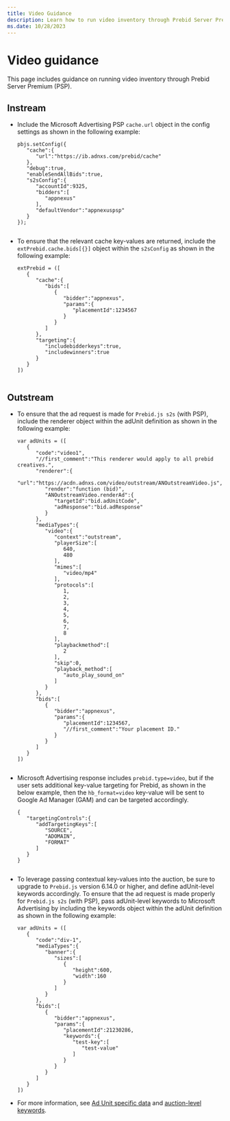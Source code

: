 ```yaml
---
title: Video Guidance
description: Learn how to run video inventory through Prebid Server Premium (PSP). 
ms.date: 10/28/2023
---
```



# Video guidance

This page includes guidance on running video inventory through Prebid
Server Premium (PSP).

## Instream

- Include the Microsoft Advertising PSP `cache.url` object in
  the config settings as shown in the following example:

  ``` 
  pbjs.setConfig({
     "cache":{
        "url":"https://ib.adnxs.com/prebid/cache"
     },
     "debug":true,
     "enableSendAllBids":true,
     "s2sConfig":{
        "accountId":9325,
        "bidders":[
           "appnexus"
        ],
        "defaultVendor":"appnexuspsp"
     }
  });                        
                          
  ```

- To ensure that the relevant cache key-values are returned, include the
  `extPrebid.cache.bids[{}]` object within the `s2sConfig` as shown in
  the following example:

  ``` 
  extPrebid = ([
     {
        "cache":{
           "bids":[
              {
                 "bidder":"appnexus",
                 "params":{
                    "placementId":1234567
                 }
              }
           ]
        },
        "targeting":{
           "includebidderkeys":true,
           "includewinners":true
        }
     }
  ])                       
                          
  ```

## Outstream

- To ensure that the ad request is made for `Prebid.js s2s` (with PSP),
  include the renderer object within the adUnit definition as shown in
  the following example:

  ``` 
  var adUnits = ([
     {
        "code":"video1",
        "//first_comment":"This renderer would apply to all prebid creatives.",
        "renderer":{
           "url":"https://acdn.adnxs.com/video/outstream/ANOutstreamVideo.js",
           "render":"function (bid)",
           "ANOutstreamVideo.renderAd":{
              "targetId":"bid.adUnitCode",
              "adResponse":"bid.adResponse"
           }
        },
        "mediaTypes":{
           "video":{
              "context":"outstream",
              "playerSize":[
                 640,
                 480
              ],
              "mimes":[
                 "video/mp4"
              ],
              "protocols":[
                 1,
                 2,
                 3,
                 4,
                 5,
                 6,
                 7,
                 8
              ],
              "playbackmethod":[
                 2
              ],
              "skip":0,
              "playback_method":[
                 "auto_play_sound_on"
              ]
           }
        },
        "bids":[
           {
              "bidder":"appnexus",
              "params":{
                 "placementId":1234567,
                 "//first_comment":"Your placement ID."
              }
           }
        ]
     }
  ])                        
                          
  ```

- Microsoft Advertising response includes `prebid.type=video`,
  but if the user sets additional key-value targeting for Prebid, as
  shown in the below example, then the `hb_format=video` key-value will
  be sent to Google Ad Manager (GAM) and can be targeted accordingly.

  ``` 
  {
     "targetingControls":{
        "addTargetingKeys":[
           "SOURCE",
           "ADOMAIN",
           "FORMAT"
        ]
     }
  }                        
                          
  ```

- To leverage passing contextual key-values into the auction, be sure to
  upgrade to `Prebid.js` version 6.14.0 or higher, and define
  adUnit-level keywords accordingly. To ensure that the ad request is
  made properly for `Prebid.js s2s` (with PSP), pass adUnit-level
  keywords to Microsoft Advertising by including the keywords
  object within the adUnit definition as shown in the following example:

  ``` 
  var adUnits = ([
     {
        "code":"div-1",
        "mediaTypes":{
           "banner":{
              "sizes":[
                 {
                    "height":600,
                    "width":160
                 }
              ]
           }
        },
        "bids":[
           {
              "bidder":"appnexus",
              "params":{
                 "placementId":21230286,
                 "keywords":{
                    "test-key":[
                       "test-value"
                    ]
                 }
              }
           }
        ]
     }
  ])
  ```

- For more information, see [Ad Unit specific data](https://docs.prebid.org/features/firstPartyData.html#supplying-adunit-specific-data) and [auction-level keywords](https://docs.prebid.org/dev-docs/bidders/appnexus.html#appnexus-auction-keywords).
